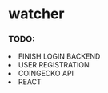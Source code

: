 # watcher



<div>
<h3>TODO:</h3>
<li>FINISH LOGIN BACKEND</li>
<li>USER REGISTRATION</li>
<li>COINGECKO API</li>
<li>REACT</li>
</div>

